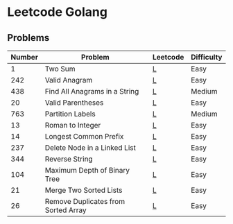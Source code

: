 # Leetcode Golang

## Problems

| Number | Problem | Leetcode | Difficulty |
| ------ | ------- | -------- | ---------- |
| 1 | Two Sum | [L](https://leetcode.com/problems/two-sum/) | Easy |
| 242 | Valid Anagram | [L](https://leetcode.com/problems/valid-anagram/) | Easy |
| 438 | Find All Anagrams in a String | [L](https://leetcode.com/problems/find-all-anagrams-in-a-string/) | Medium |
| 20 | Valid Parentheses | [L](https://leetcode.com/problems/valid-parentheses/) | Easy |
| 763 | Partition Labels | [L](https://leetcode.com/problems/partition-labels/) | Medium |
| 13 | Roman to Integer | [L](https://leetcode.com/problems/roman-to-integer/) | Easy |
| 14 | Longest Common Prefix | [L](https://leetcode.com/problems/longest-common-prefix/) | Easy |
| 237 | Delete Node in a Linked List | [L](https://leetcode.com/problems/delete-node-in-a-linked-list/) | Easy |
| 344 | Reverse String | [L](https://leetcode.com/problems/reverse-string/) | Easy |
| 104 | Maximum Depth of Binary Tree | [L](https://leetcode.com/problems/maximum-depth-of-binary-tree/) | Easy |
| 21 | Merge Two Sorted Lists | [L](https://leetcode.com/problems/merge-two-sorted-lists/) | Easy |
| 26 | Remove Duplicates from Sorted Array | [L](https://leetcode.com/problems/remove-duplicates-from-sorted-array/) | Easy |